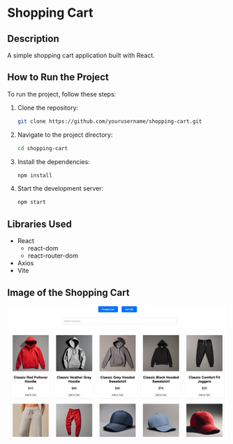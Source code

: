 # Shopping Cart

## Description
A simple shopping cart application built with React.

## How to Run the Project
To run the project, follow these steps:

1. Clone the repository:
    ```bash
    git clone https://github.com/yourusername/shopping-cart.git
    ```
2. Navigate to the project directory:
    ```bash
    cd shopping-cart
    ```
3. Install the dependencies:
    ```bash
    npm install
    ```
4. Start the development server:
    ```bash
    npm start
    ```

## Libraries Used
- React
  - react-dom
  - react-router-dom
- Axios
- Vite

## Image of the Shopping Cart
![Shopping Cart](public/scrnsht.png)